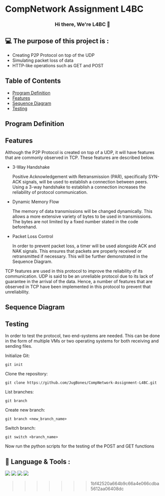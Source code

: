 # CompNetwork Assignment L4BC

<h3 align="center">
Hi there, We're L4BC</a> 👋
</h3>

## 💻 The purpose of this project is :

- Creating P2P Protocol on top of the UDP
- Simulating packet loss of data
- HTTP-like operations such as GET and POST

## Table of Contents
- [Program Definition](#program-definition)
- [Features](#features)
- [Sequence Diagram](#sequence-diagram)
- [Testing](#testing)

## Program Definition

## Features

Although the P2P Protocol is created on top of a UDP, it will have features that are commonly observed in TCP. These features are described below.

- 3-Way Handshake

  Positive Acknowledgement with Retransmission (PAR), specifically SYN-ACK signals, will be used to establish a connection between peers. Using a 3-way handshake to establish a connection increases the reliability of protocol communication.

- Dynamic Memory Flow

  The memory of data transmissions will be changed dynamically. This allows a more extensive variety of bytes to be used in transmissions. The bytes are not limited by a fixed number stated in the code beforehand.

- Packet Loss Control

  In order to prevent packet loss, a timer will be used alongside ACK and NAK signals. This ensures that packets are properly received or retransmitted if necessary. This will be further demonstrated in the Sequence Diagram.
  
TCP features are used in this protocol to improve the reliability of its communication. UDP is said to be an unreliable protocol due to its lack of guarantee in the arrival of the data. Hence, a number of features that are observed in TCP have been implemented in this protocol to prevent that unreliability. 

## Sequence Diagram

## Testing

In order to test the protocol, two end-systems are needed. This can be done in the form of multiple VMs or two operating systems for both receiving and sending files.

Initialize Git:

```console
git init
```

Clone the repository:

```console
git clone https://github.com/JugBones/CompNetwork-Assignment-L4BC.git
```

List branches:

```console
git branch
```

Create new branch:

```console
git branch <new_branch_name>
```

Switch branch:

```console
git switch <branch_name>
```

Now run the python scripts for the testing of the POST and GET functions

## 💼 Language & Tools :

![](https://img.shields.io/badge/Tools-Git-informational?style=flat&logo=Git&color=F05032)
![](https://img.shields.io/badge/Tools-GitHub-informational?style=flat&logo=GitHub&color=181717)
![](https://img.shields.io/badge/Tools-Visual-Studio?style=flat&logo=VisualStudioCode&color=0044F9)
![](https://img.shields.io/badge/Code-Python-informational?style=flat&logo=Python&color=FBFF00)

> > > > > > > 1bf42520a664b9c66a4e066cdba5612aa06408dc
